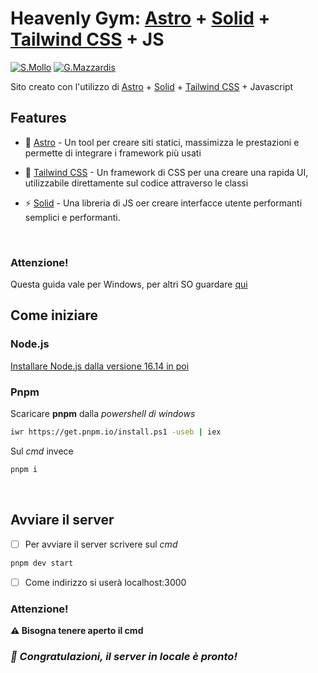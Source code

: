# Heavenly Gym: [Astro](https://astro.build/) + [Solid](https://solidjs.com) + [Tailwind CSS](https://tailwindcss.com) + JS

[![S.Mollo](https://img.shields.io/badge/-S.%20Mollo-success)](localhost:3000)
[![G.Mazzardis](https://img.shields.io/badge/-G.%20Mazzardis-blue)](localhost:3000)


Sito creato con l'utilizzo di [Astro](https://astro.build/) + [Solid](https://solidjs.com) + [Tailwind CSS](https://tailwindcss.com) + Javascript

## Features
- 🚀 [Astro](https://astro.build/) - Un tool per creare siti statici, massimizza le prestazioni e permette di integrare i framework più usati

- 🎨 [Tailwind CSS](https://tailwindcss.com) - Un framework di CSS per una creare una rapida UI, utilizzabile direttamente sul codice attraverso le classi

- ⚡️ [Solid](https://solidjs.com) - Una libreria di JS oer creare interfacce utente performanti semplici e performanti.

<br>

### **Attenzione!**

Questa guida vale per Windows, per altri SO guardare [qui](https://pnpm.io/installation)

## **Come iniziare**

### **Node.js**

[Installare Node.js dalla versione 16.14 in poi](https://nodejs.org/en)

### **Pnpm**

Scaricare **pnpm** dalla *powershell di windows*
```bash
iwr https://get.pnpm.io/install.ps1 -useb | iex
```


Sul *cmd* invece
```bash
pnpm i
```
<br>

## **Avviare il server**

- [ ] Per avviare il server scrivere sul *cmd*
```bash
pnpm dev start
```
- [ ] Come indirizzo si userà localhost:3000 

### **Attenzione!**
 **⚠️ Bisogna tenere aperto il cmd**
<br>

### *🎉 Congratulazioni, il server in locale è pronto!*